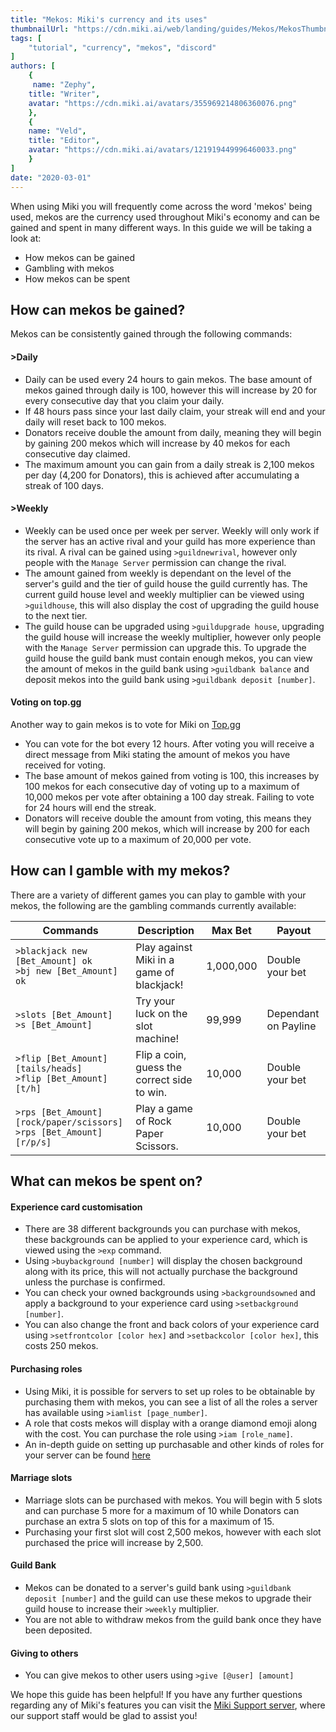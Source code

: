 ```yaml
---
title: "Mekos: Miki's currency and its uses"
thumbnailUrl: "https://cdn.miki.ai/web/landing/guides/Mekos/MekosThumbnail.png"
tags: [
    "tutorial", "currency", "mekos", "discord"
]
authors: [
    {
     name: "Zephy",
    title: "Writer",
    avatar: "https://cdn.miki.ai/avatars/355969214806360076.png"
    },
    {
    name: "Veld",
    title: "Editor",
    avatar: "https://cdn.miki.ai/avatars/121919449996460033.png"
    }
]
date: "2020-03-01"
---
```

When using Miki you will frequently come across the word 'mekos' being used, mekos are the currency used throughout Miki's economy and can be gained and spent in many different ways. In this guide we will be taking a look at:

- How mekos can be gained
- Gambling with mekos
- How mekos can be spent

## **How can mekos be gained?**
Mekos can be consistently gained through the following commands:

 #### >Daily
 - Daily can be used every 24 hours to gain mekos. The base amount of mekos gained through daily is 100, however this will increase by 20 for every consecutive day that you claim your daily.
 - If 48 hours pass since your last daily claim, your streak will end and your daily will reset back to 100 mekos.
 - Donators receive double the amount from daily, meaning they will begin by gaining 200 mekos which will increase by 40 mekos for each consecutive day claimed.
 - The maximum amount you can gain from a daily streak is 2,100 mekos per day (4,200 for Donators), this is achieved after accumulating a streak of 100 days.
 #### >Weekly 
- Weekly can be used once per week per server. Weekly will only work if the server has an active rival and your guild has more experience than its rival. A rival can be gained using `>guildnewrival`, however only people with the `Manage Server` permission can change the rival.
- The amount gained from weekly is dependant on the level of the server's guild and the tier of guild house the guild currently has. The current guild house level and weekly multiplier can be viewed using `>guildhouse`, this will also display the cost of upgrading the guild house to the next tier.
- The guild house can be upgraded using `>guildupgrade house`, upgrading the guild house will increase the weekly multiplier, however only people with the `Manage Server` permission can upgrade this. To upgrade the guild house the guild bank must contain enough mekos, you can view the amount of mekos in the guild bank using `>guildbank balance` and deposit mekos into the guild bank using `>guildbank deposit [number]`.

#### Voting on top.gg
Another way to gain mekos is to vote for Miki on [Top.gg](https://top.gg/bot/miki)
- You can vote for the bot every 12 hours. After voting you will receive a direct message from Miki stating the amount of mekos you have received for voting.
- The base amount of mekos gained from voting is 100, this increases by 100 mekos for each consecutive day of voting up to a maximum of 10,000 mekos per vote after obtaining a 100 day streak. Failing to vote for 24 hours will end the streak.
- Donators will receive double the amount from voting, this means they will begin by gaining 200 mekos, which will increase by 200 for each consecutive vote up to a maximum of 20,000 per vote.

## **How can I gamble with my mekos?**
There are a variety of different games you can play to gamble with your mekos, the following are the gambling commands currently available:

| Commands | Description | Max Bet | Payout |
|---|---|---|---|
| `>blackjack new [Bet_Amount] ok` <br> `>bj new [Bet_Amount] ok` | Play against Miki in a game of blackjack! | 1,000,000 | Double your bet |
| `>slots [Bet_Amount]` <br> `>s [Bet_Amount]` | Try your luck on the slot machine! | 99,999 | Dependant on Payline |
| `>flip [Bet_Amount] [tails/heads]` <br> `>flip [Bet_Amount] [t/h]` | Flip a coin, guess the correct side to win. | 10,000 | Double your bet |
| `>rps [Bet_Amount] [rock/paper/scissors]` <br> `>rps [Bet_Amount] [r/p/s]` | Play a game of Rock Paper Scissors. | 10,000 | Double your bet |

## What can mekos be spent on?

#### Experience card customisation
- There are 38 different backgrounds you can purchase with mekos, these backgrounds can be applied to your experience card, which is viewed using the `>exp` command.
- Using `>buybackground [number]` will display the chosen background along with its price, this will not actually purchase the background unless the purchase is confirmed.
- You can check your owned backgrounds using `>backgroundsowned` and apply a background to your experience card using `>setbackground [number]`.
- You can also change the front and back colors of your experience card using `>setfrontcolor [color hex]` and `>setbackcolor [color hex]`, this costs 250 mekos.

#### Purchasing roles
- Using Miki, it is possible for servers to set up roles to be obtainable by purchasing them with mekos, you can see a list of all the roles a server has available using `>iamlist [page_number]`.
- A role that costs mekos will display with a orange diamond emoji along with the cost. You can purchase the role using `>iam [role_name]`.
- An in-depth guide on setting up purchasable and other kinds of roles for your server can be found [here](https://miki.ai/guides/using-miki-role-configuration)

#### Marriage slots
- Marriage slots can be purchased with mekos. You will begin with 5 slots and can purchase 5 more for a maximum of 10 while Donators can purchase an extra 5 slots on top of this for a maximum of 15.
- Purchasing your first slot will cost 2,500 mekos, however with each slot purchased the price will increase by 2,500.

#### Guild Bank
- Mekos can be donated to a server's guild bank using `>guildbank deposit [number]` and the guild can use these mekos to upgrade their guild house to increase their `>weekly` multiplier.
- You are not able to withdraw mekos from the guild bank once they have been deposited.

#### Giving to others
- You can give mekos to other users using `>give [@user] [amount]`

We hope this guide has been helpful! If you have any further questions regarding any of Miki's features you can visit the [Miki Support server](https://discord.gg/39Xpj7K), where our support staff would be glad to assist you!
